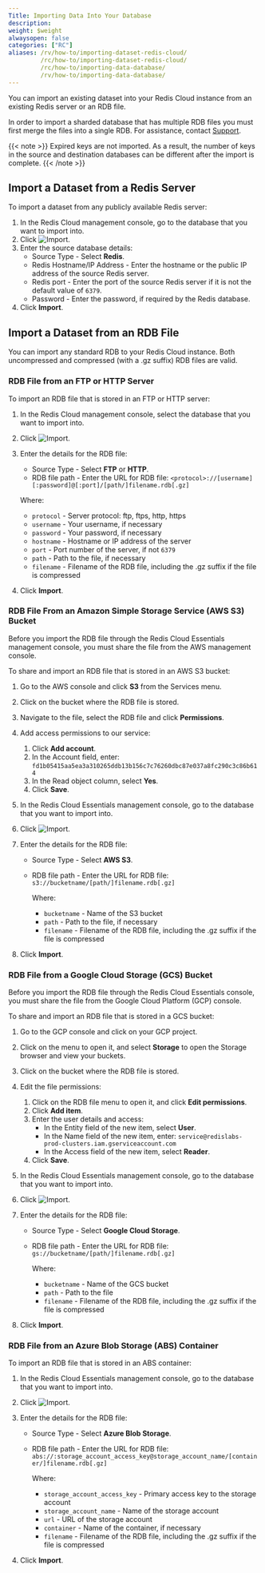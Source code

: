```yaml
---
Title: Importing Data Into Your Database
description:
weight: $weight
alwaysopen: false
categories: ["RC"]
aliases: /rv/how-to/importing-dataset-redis-cloud/
         /rc/how-to/importing-dataset-redis-cloud/
         /rc/how-to/importing-data-database/
         /rv/how-to/importing-data-database/
---
```

You can import an existing dataset into your Redis Cloud instance from an existing Redis server or an RDB file.

In order to import a sharded database that has multiple RDB files you must first merge the files into a single RDB.
For assistance, contact [Support](https://support.redislabs.com).

{{< note >}}
Expired keys are not imported.
As a result, the number of keys in the source and destination databases can be different after the import is complete.
{{< /note >}}

## Import a Dataset from a Redis Server

To import a dataset from any publicly available Redis server:

1. In the Redis Cloud management console, go to the database that you want to import into.
1. Click ![Import](/images/rc/icon_import.png#no-click "Import").
1. Enter the source database details:
    - Source Type - Select **Redis**.
    - Redis Hostname/IP Address - Enter the hostname or the public IP address of the source Redis server.
    - Redis port - Enter the port of the source Redis server if it is not the default value of `6379`.
    - Password - Enter the password, if required by the Redis database.
1. Click **Import**.

## Import a Dataset from an RDB File

You can import any standard RDB to your Redis Cloud instance.
Both uncompressed and compressed (with a .gz suffix) RDB files are valid.

### RDB File from an FTP or HTTP Server

To import an RDB file that is stored in an FTP or HTTP server:

1. In the Redis Cloud management console, select the database that you want to import into.
1. Click ![Import](/images/rc/icon_import.png#no-click "Import").
1. Enter the details for the RDB file:
    - Source Type - Select **FTP** or **HTTP**.
    - RDB file path - Enter the URL for RDB file: `<protocol>://[username][:password]@[:port]/[path/]filename.rdb[.gz]`

    Where:

    - `protocol` - Server protocol: ftp, ftps, http, https
    - `username` - Your username, if necessary
    - `password` - Your password, if necessary
    - `hostname` - Hostname or IP address of the server
    - `port` - Port number of the server, if not `6379`
    - `path` - Path to the file, if necessary
    - `filename` - Filename of the RDB file, including the .gz suffix if the file is compressed

1. Click **Import**.

### RDB File From an Amazon Simple Storage Service (AWS S3) Bucket

Before you import the RDB file through the Redis Cloud Essentials management console, you must share the file from the AWS management console.

To share and import an RDB file that is stored in an AWS S3 bucket:

1. Go to the AWS console and click **S3** from the Services menu.
1. Click on the bucket where the RDB file is stored.
1. Navigate to the file, select the RDB file and click **Permissions**.
1. Add access permissions to our service:
    1. Click **Add account**.
    1. In the Account field, enter: `fd1b05415aa5ea3a310265ddb13b156c7c76260dbc87e037a8fc290c3c86b614`
    1. In the Read object column, select **Yes**.
    1. Click **Save**.
1. In the Redis Cloud Essentials management console, go to the database that you want to import into.
1. Click ![Import](/images/rc/icon_import.png#no-click "Import").
1. Enter the details for the RDB file:
    - Source Type - Select **AWS S3**.
    - RDB file path - Enter the URL for RDB file: `s3://bucketname/[path/]filename.rdb[.gz]`

        Where:

        - `bucketname` - Name of the S3 bucket
        - `path` - Path to the file, if necessary
        - `filename` - Filename of the RDB file, including the .gz suffix if the file is compressed

1. Click **Import**.

### RDB File from a Google Cloud Storage (GCS) Bucket

Before you import the RDB file through the Redis Cloud Essentials console, you must share the file from the Google Cloud Platform (GCP) console.

To share and import an RDB file that is stored in a GCS bucket:

1. Go to the GCP console and click on your GCP project.
1. Click on the menu to open it, and select **Storage** to open the Storage browser and view your buckets.
1. Click on the bucket where the RDB file is stored.
1. Edit the file permissions:
    1. Click on the RDB file menu to open it, and click **Edit permissions**.
    1. Click **Add item**.
    1. Enter the user details and access:
       - In the Entity field of the new item, select **User**.
       - In the Name field of the new item, enter: `service@redislabs-prod-clusters.iam.gserviceaccount.com`
       - In the Access field of the new item, select **Reader**.
    1. Click **Save**.
1. In the Redis Cloud Essentials management console, go to the database that you want to import into.
1. Click ![Import](/images/rc/icon_import.png#no-click "Import").
1. Enter the details for the RDB file:
    - Source Type - Select **Google Cloud Storage**.
    - RDB file path - Enter the URL for RDB file: `gs://bucketname/[path/]filename.rdb[.gz]`

        Where:
        - `bucketname` - Name of the GCS bucket
        - `path` - Path to the file
        - `filename` - Filename of the RDB file, including the .gz suffix if the file is compressed

1. Click **Import**.

### RDB File from an Azure Blob Storage (ABS) Container

To import an RDB file that is stored in an ABS container:

1. In the Redis Cloud Essentials management console, go to the database that you want to import into.
1. Click ![Import](/images/rc/icon_import.png#no-click "Import").
1. Enter the details for the RDB file:
    - Source Type - Select **Azure Blob Storage**.
    - RDB file path - Enter the URL for RDB file: `abs://:storage_account_access_key@storage_account_name/[container/]filename.rdb[.gz]`

        Where:
        - `storage_account_access_key` - Primary access key to the storage account
        - `storage_account_name` - Name of the storage account
        - `url` - URL of the storage account
        - `container` - Name of the container, if necessary
        - `filename` - Filename of the RDB file, including the .gz suffix if the file is compressed

1. Click **Import**.

